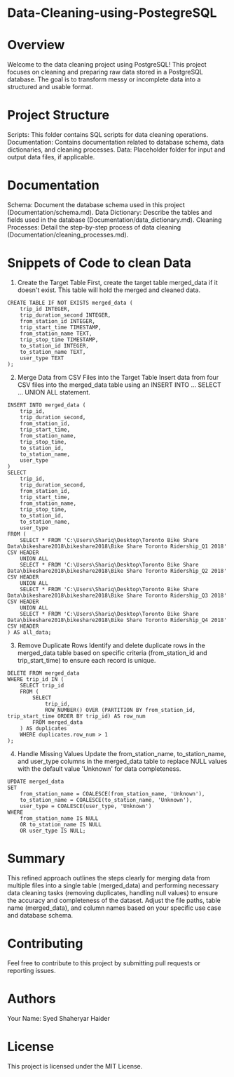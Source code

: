 # Data-Cleaning-using-PostegreSQL

# Overview
Welcome to the data cleaning project using PostgreSQL! This project focuses on cleaning and preparing raw data stored in a PostgreSQL database. The goal is to transform messy or incomplete data into a structured and usable format.

# Project Structure
Scripts: This folder contains SQL scripts for data cleaning operations.
Documentation: Contains documentation related to database schema, data dictionaries, and cleaning processes.
Data: Placeholder folder for input and output data files, if applicable.

# Documentation
Schema: Document the database schema used in this project (Documentation/schema.md).
Data Dictionary: Describe the tables and fields used in the database (Documentation/data_dictionary.md).
Cleaning Processes: Detail the step-by-step process of data cleaning (Documentation/cleaning_processes.md).

# Snippets of Code to clean Data 
1. Create the Target Table
First, create the target table merged_data if it doesn't exist. This table will hold the merged and cleaned data.

```
CREATE TABLE IF NOT EXISTS merged_data (
    trip_id INTEGER,
    trip_duration_second INTEGER,
    from_station_id INTEGER,
    trip_start_time TIMESTAMP,
    from_station_name TEXT,
    trip_stop_time TIMESTAMP,
    to_station_id INTEGER,
    to_station_name TEXT,
    user_type TEXT
);
```

2. Merge Data from CSV Files into the Target Table
Insert data from four CSV files into the merged_data table using an INSERT INTO ... SELECT ... UNION ALL statement.

```
INSERT INTO merged_data (
    trip_id,
    trip_duration_second,
    from_station_id,
    trip_start_time,
    from_station_name,
    trip_stop_time,
    to_station_id,
    to_station_name,
    user_type
)
SELECT
    trip_id,
    trip_duration_second,
    from_station_id,
    trip_start_time,
    from_station_name,
    trip_stop_time,
    to_station_id,
    to_station_name,
    user_type
FROM (
    SELECT * FROM 'C:\Users\Shariq\Desktop\Toronto Bike Share Data\bikeshare2018\bikeshare2018\Bike Share Toronto Ridership_Q1 2018' CSV HEADER
    UNION ALL
    SELECT * FROM 'C:\Users\Shariq\Desktop\Toronto Bike Share Data\bikeshare2018\bikeshare2018\Bike Share Toronto Ridership_Q2 2018' CSV HEADER
    UNION ALL
    SELECT * FROM 'C:\Users\Shariq\Desktop\Toronto Bike Share Data\bikeshare2018\bikeshare2018\Bike Share Toronto Ridership_Q3 2018' CSV HEADER
    UNION ALL
    SELECT * FROM 'C:\Users\Shariq\Desktop\Toronto Bike Share Data\bikeshare2018\bikeshare2018\Bike Share Toronto Ridership_Q4 2018' CSV HEADER
) AS all_data;
```

3. Remove Duplicate Rows
Identify and delete duplicate rows in the merged_data table based on specific criteria (from_station_id and trip_start_time) to ensure each record is unique.

```
DELETE FROM merged_data
WHERE trip_id IN (
    SELECT trip_id
    FROM (
        SELECT
            trip_id,
            ROW_NUMBER() OVER (PARTITION BY from_station_id, trip_start_time ORDER BY trip_id) AS row_num
        FROM merged_data
    ) AS duplicates
    WHERE duplicates.row_num > 1
);

```

4. Handle Missing Values
Update the from_station_name, to_station_name, and user_type columns in the merged_data table to replace NULL values with the default value 'Unknown' for data completeness.

```
UPDATE merged_data
SET
    from_station_name = COALESCE(from_station_name, 'Unknown'),
    to_station_name = COALESCE(to_station_name, 'Unknown'),
    user_type = COALESCE(user_type, 'Unknown')
WHERE
    from_station_name IS NULL
    OR to_station_name IS NULL
    OR user_type IS NULL;
```

# Summary
This refined approach outlines the steps clearly for merging data from multiple files into a single table (merged_data) and performing necessary data cleaning tasks (removing duplicates, handling null values) to ensure the accuracy and completeness of the dataset. Adjust the file paths, table name (merged_data), and column names based on your specific use case and database schema.

# Contributing
Feel free to contribute to this project by submitting pull requests or reporting issues.

# Authors
Your Name: Syed Shaheryar Haider
# License
This project is licensed under the MIT License.

